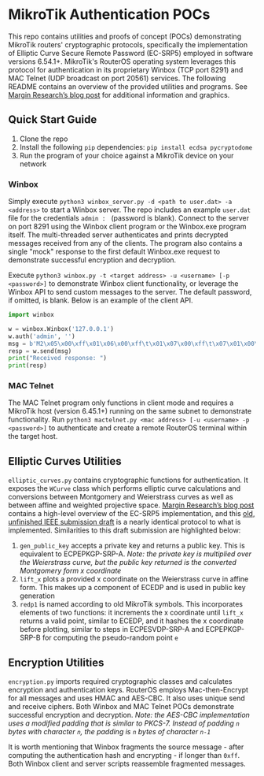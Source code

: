 # MikroTik Authentication POCs

This repo contains utilities and proofs of concept (POCs) demonstrating MikroTik routers' cryptographic protocols, specifically the implementation of Elliptic Curve Secure Remote Password (EC-SRP5) employed in software versions 6.54.1+. MikroTik's RouterOS operating system leverages this protocol for authentication in its proprietary Winbox (TCP port 8291) and MAC Telnet (UDP broadcast on port 20561) services. The following README contains an overview of the provided utilities and programs. See [Margin Research’s blog post](https://margin.re/blog/MikroTik-authentication-revealed.aspx) for additional information and graphics. 

## Quick Start Guide 
1. Clone the repo
2. Install the following `pip` dependencies: `pip install ecdsa pycryptodome`
3. Run the program of your choice against a MikroTik device on your network

### Winbox 
Simply execute `python3 winbox_server.py -d <path to user.dat> -a <address>` to start a Winbox server. The repo includes an example `user.dat` file for the credentials `admin : ` (password is blank). Connect to the server on port 8291 using the Winbox client program or the Winbox.exe program itself. The multi-threaded server authenticates and prints decrypted messages received from any of the clients. The program also contains a single "mock" response to the first default Winbox.exe request to demonstrate successful encryption and decryption. 

Execute `python3 winbox.py -t <target address> -u <username> [-p <password>]` to demonstrate Winbox client functionality, or leverage the Winbox API to send custom messages to the server. The default password, if omitted, is blank. Below is an example of the client API.

```python
import winbox

w = winbox.Winbox('127.0.0.1')
w.auth('admin', '')
msg = b'M2\x05\x00\xff\x01\x06\x00\xff\t\x01\x07\x00\xff\t\x07\x01\x00\xff\x88\x02\x00\r\x00\x00\x00\x04\x00\x00\x00\x02\x00\xff\x88\x02\x00\x00\x00\x00\x00\x0b\x00\x00\x00'
resp = w.send(msg)
print("Received response: ")
print(resp)
```

### MAC Telnet 
The MAC Telnet program only functions in client mode and requires a MikroTik host (version 6.45.1+) running on the same subnet to demonstrate functionality. Run `python3 mactelnet.py <mac address> [-u <username> -p <password>]` to authenticate and create a remote RouterOS terminal within the target host. 

## Elliptic Curves Utilities 
`elliptic_curves.py` contains cryptographic functions for authentication. It exposes the `WCurve` class which performs elliptic curve calculations and conversions between Montgomery and Weierstrass curves as well as between affine and weighted projective space. [Margin Research’s blog post](https://margin.re/blog/MikroTik-authentication-revealed.aspx) contains a high-level overview of the EC-SRP5 implementation, and this [old, unfinished IEEE submission draft](https://web.archive.org/web/20131228182531/http://grouper.ieee.org/groups/1363/passwdPK/submissions/p1363ecsrp.pdf) is a nearly identical protocol to what is implemented. Similarities to this draft submission are highlighted below:

1. `gen_public_key` accepts a private key and returns a public key. This is equivalent to ECPEPKGP-SRP-A. *Note: the private key is multiplied over the Weierstrass curve, but the public key returned is the converted Montgomery form x coordinate*
2. `lift_x` plots a provided x coordinate on the Weierstrass curve in affine form. This makes up a component of ECEDP and is used in public key generation
3. `redp1` is named according to old MikroTik symbols. This incorporates elements of two functions: it increments the x coordinate until `lift_x` returns a valid point, similar to ECEDP, and it hashes the x coordinate before plotting, similar to steps in ECPESVDP-SRP-A and ECPEPKGP-SRP-B for computing the pseudo-random point `e`

## Encryption Utilities 
`encryption.py` imports required cryptographic classes and calculates encryption and authentication keys.  RouterOS employs Mac-then-Encrypt for all messages and uses HMAC and AES-CBC. It also uses unique send and receive ciphers. Both Winbox and MAC Telnet POCs demonstrate successful encryption and decryption. *Note: the AES-CBC implementation uses a modified padding that is similar to PKCS-7. Instead of padding `n` bytes with character `n`, the padding is `n` bytes of character `n-1`*

It is worth mentioning that Winbox fragments the source message - after computing the authentication hash and encrypting - if longer than `0xff`. Both Winbox client and server scripts reassemble fragmented messages. 